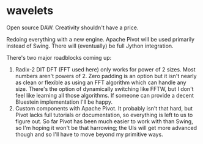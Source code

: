 # wavelets
Open source DAW. Creativity shouldn't have a price.

Redoing everything with a new engine.
Apache Pivot will be used primarily instead of Swing.
There will (eventually) be full Jython integration.

There's two major roadblocks coming up:
1. Radix-2 DIT DFT (FFT used here) only works for power of 2 sizes. Most numbers aren't powers of 2. Zero padding is an option but it isn't nearly as clean or flexible as using an FFT algorithm which can handle any size. There's the option of dynamically switching like FFTW, but I don't feel like learning all those algorithms. If someone can provide a decent Bluestein implementation I'll be happy.
2. Custom components with Apache Pivot. It probably isn't that hard, but Pivot lacks full tutorials or documentation, so everything is left to us to figure out. So far Pivot has been much easier to work with than Swing, so I'm hoping it won't be that harrowing; the UIs will get more advanced though and so I'll have to move beyond my primitive ways.
